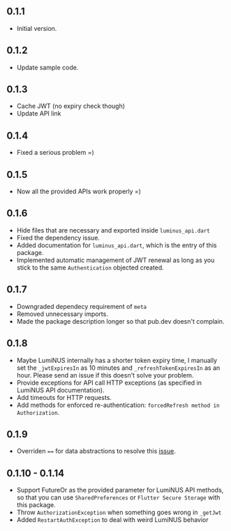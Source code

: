 ## 0.1.1

- Initial version.

## 0.1.2

- Update sample code.

## 0.1.3

- Cache JWT (no expiry check though)
- Update API link

## 0.1.4

- Fixed a serious problem =)

## 0.1.5

- Now all the provided APIs work properly =)

## 0.1.6

- Hide files that are necessary and exported inside `luminus_api.dart`
- Fixed the dependency issue.
- Added documentation for `luminus_api.dart`, which is the entry of this package.
- Implemented automatic management of JWT renewal as long as you stick to the same `Authentication` objected created.

## 0.1.7

- Downgraded dependecy requirement of `meta`
- Removed unnecessary imports.
- Made the package description longer so that pub.dev doesn't complain.

## 0.1.8

<!-- - Provide all GET APIs for announcements. -->
- Maybe LumiNUS internally has a shorter token expiry time, I manually set the `_jwtExpiresIn` as 10 minutes and `_refreshTokenExpiresIn` as an hour. Please send an issue if this doesn't solve your problem.
- Provide exceptions for API call HTTP exceptions (as specified in LumiNUS API documentation).
- Add timeouts for HTTP requests.
- Add methods for enforced re-authentication: `forcedRefresh method in Authorization`.

## 0.1.9

- Overriden `==` for data abstractions to resolve this [issue](https://github.com/fluminus/fluminus_app/issues/27).

## 0.1.10 - 0.1.14

- Support FutureOr<Authentication> as the provided parameter for LumiNUS API methods, so that you can use `SharedPreferences` or `Flutter Secure Storage` with this package.
- Throw `AuthorizationException` when something goes wrong in `_getJwt`
- Added `RestartAuthException` to deal with weird LumiNUS behavior